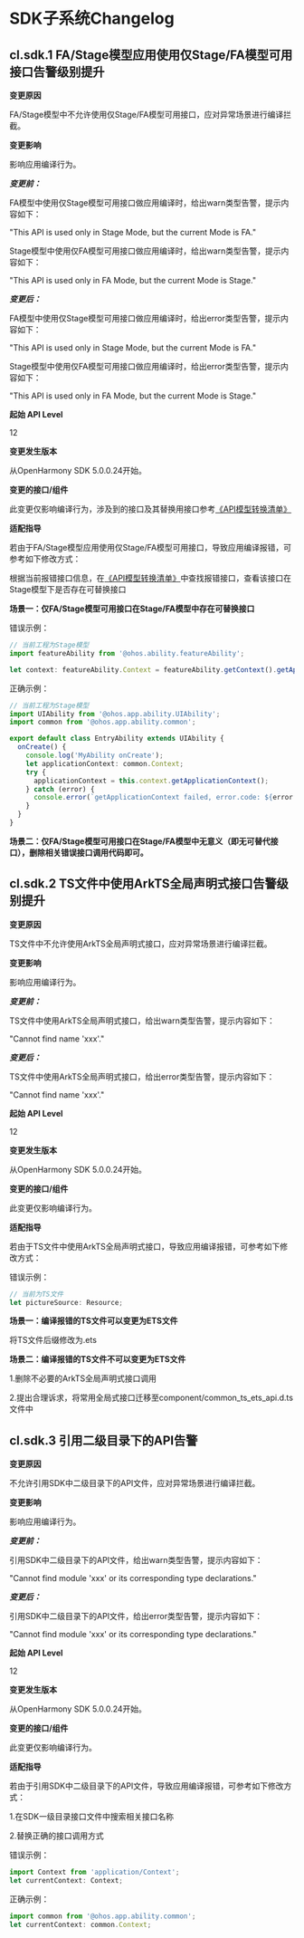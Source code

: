 # SDK子系统Changelog

## cl.sdk.1 FA/Stage模型应用使用仅Stage/FA模型可用接口告警级别提升

**变更原因**

FA/Stage模型中不允许使用仅Stage/FA模型可用接口，应对异常场景进行编译拦截。

**变更影响**

影响应用编译行为。

***变更前：***

FA模型中使用仅Stage模型可用接口做应用编译时，给出warn类型告警，提示内容如下：

"This API is used only in Stage Mode, but the current Mode is FA."

Stage模型中使用仅FA模型可用接口做应用编译时，给出warn类型告警，提示内容如下：

"This API is used only in FA Mode, but the current Mode is Stage."

***变更后：***

FA模型中使用仅Stage模型可用接口做应用编译时，给出error类型告警，提示内容如下：

"This API is used only in Stage Mode, but the current Mode is FA."

Stage模型中使用仅FA模型可用接口做应用编译时，给出error类型告警，提示内容如下：

"This API is used only in FA Mode, but the current Mode is Stage."

**起始 API Level**

12

**变更发生版本**

从OpenHarmony SDK 5.0.0.24开始。

**变更的接口/组件**

此变更仅影响编译行为，涉及到的接口及其替换用接口参考[《API模型转换清单》](./api-model-switch.md)

**适配指导**

若由于FA/Stage模型应用使用仅Stage/FA模型可用接口，导致应用编译报错，可参考如下修改方式：

根据当前报错接口信息，在[《API模型转换清单》](./api-model-switch.md)中查找报错接口，查看该接口在Stage模型下是否存在可替换接口

**场景一：仅FA/Stage模型可用接口在Stage/FA模型中存在可替换接口**

错误示例：
```ts
// 当前工程为Stage模型
import featureAbility from '@ohos.ability.featureAbility';

let context: featureAbility.Context = featureAbility.getContext().getApplicationContext();
```

正确示例：
```ts
// 当前工程为Stage模型
import UIAbility from '@ohos.app.ability.UIAbility';
import common from '@ohos.app.ability.common';

export default class EntryAbility extends UIAbility {
  onCreate() {
    console.log('MyAbility onCreate');
    let applicationContext: common.Context;
    try {
      applicationContext = this.context.getApplicationContext();
    } catch (error) {
      console.error(`getApplicationContext failed, error.code: ${error.code}, error.message: ${error.message}`);
    }
  }
}
```

**场景二：仅FA/Stage模型可用接口在Stage/FA模型中无意义（即无可替代接口），删除相关错误接口调用代码即可。**


## cl.sdk.2 TS文件中使用ArkTS全局声明式接口告警级别提升

**变更原因**

TS文件中不允许使用ArkTS全局声明式接口，应对异常场景进行编译拦截。

**变更影响**

影响应用编译行为。

***变更前：***

TS文件中使用ArkTS全局声明式接口，给出warn类型告警，提示内容如下：

"Cannot find name 'xxx'."

***变更后：***

TS文件中使用ArkTS全局声明式接口，给出error类型告警，提示内容如下：

"Cannot find name 'xxx'."

**起始 API Level**

12

**变更发生版本**

从OpenHarmony SDK 5.0.0.24开始。

**变更的接口/组件**

此变更仅影响编译行为。

**适配指导**

若由于TS文件中使用ArkTS全局声明式接口，导致应用编译报错，可参考如下修改方式：

错误示例：
```ts
// 当前为TS文件
let pictureSource: Resource;
```

**场景一：编译报错的TS文件可以变更为ETS文件**

将TS文件后缀修改为.ets

**场景二：编译报错的TS文件不可以变更为ETS文件**

1.删除不必要的ArkTS全局声明式接口调用

2.提出合理诉求，将常用全局式接口迁移至component/common_ts_ets_api.d.ts文件中

## cl.sdk.3 引用二级目录下的API告警

**变更原因**

不允许引用SDK中二级目录下的API文件，应对异常场景进行编译拦截。

**变更影响**

影响应用编译行为。

***变更前：***

引用SDK中二级目录下的API文件，给出warn类型告警，提示内容如下：

"Cannot find module 'xxx' or its corresponding type declarations."

***变更后：***

引用SDK中二级目录下的API文件，给出error类型告警，提示内容如下：

"Cannot find module 'xxx' or its corresponding type declarations."

**起始 API Level**

12

**变更发生版本**

从OpenHarmony SDK 5.0.0.24开始。

**变更的接口/组件**

此变更仅影响编译行为。

**适配指导**

若由于引用SDK中二级目录下的API文件，导致应用编译报错，可参考如下修改方式：

1.在SDK一级目录接口文件中搜索相关接口名称

2.替换正确的接口调用方式

错误示例：
```ts
import Context from 'application/Context';
let currentContext: Context;
```

正确示例：
```ts
import common from '@ohos.app.ability.common';
let currentContext: common.Context;
```